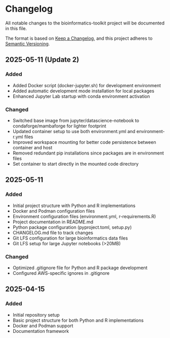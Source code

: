 # Changelog

All notable changes to the bioinformatics-toolkit project will be documented in this file.

The format is based on [Keep a Changelog](https://keepachangelog.com/en/1.0.0/),
and this project adheres to [Semantic Versioning](https://semver.org/spec/v2.0.0.html).

## 2025-05-11 (Update 2)

### Added
- Added Docker script (docker-jupyter.sh) for development environment
- Added automatic development mode installation for local packages
- Enhanced Jupyter Lab startup with conda environment activation

### Changed
- Switched base image from jupyter/datascience-notebook to condaforge/mambaforge for lighter footprint
- Updated container setup to use both environment.yml and environment-r.yml files
- Improved workspace mounting for better code persistence between container and host
- Removed redundant pip installations since packages are in environment files
- Set container to start directly in the mounted code directory

## 2025-05-11

### Added
- Initial project structure with Python and R implementations
- Docker and Podman configuration files
- Environment configuration files (environment.yml, r-requirements.R)
- Project documentation in README.md
- Python package configuration (pyproject.toml, setup.py)
- CHANGELOG.md file to track changes
- Git LFS configuration for large bioinformatics data files
- Git LFS setup for large Jupyter notebooks (>20MB)

### Changed
- Optimized .gitignore file for Python and R package development
- Configured AWS-specific ignores in .gitignore

## 2025-04-15

### Added
- Initial repository setup
- Basic project structure for both Python and R implementations
- Docker and Podman support
- Documentation framework
